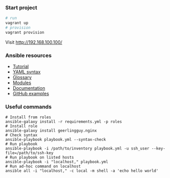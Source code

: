 ### Start project
```bash
# run
vagrant up
# provision
vagrant provision
```
Visit http://192.168.100.100/

### Ansible resources
* [Tutorial](http://docs.ansible.com/ansible/quickstart.html)
* [YAML syntax](http://docs.ansible.com/ansible/YAMLSyntax.html)
* [Glossary](http://docs.ansible.com/ansible/glossary.html)
* [Modules](http://docs.ansible.com/ansible/modules_by_category.html)
* [Documentation](http://docs.ansible.com/)
* [GitHub examples](https://github.com/ansible/ansible-examples)

### Useful commands
```
# Install from roles
ansible-galaxy install -r requirements.yml -p roles
# Install role
ansible-galaxy install geerlingguy.nginx
# Check syntax
ansible-playbook playbook.yml --syntax-check
# Run playbook
ansible-playbook -i /path/to/inventory playbook.yml -u ssh_user --key-file=/path/to/ssh-key
# Run playbook on listed hosts
ansible-playbook -i "localhost," playbook.yml
# Run ad-hoc command on localhost
ansible all -i "localhost," -c local -m shell -a 'echo hello world'
```
